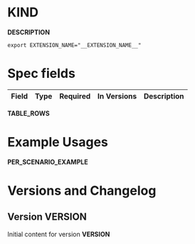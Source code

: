 # __KIND__

__DESCRIPTION__

```shell
export EXTENSION_NAME="__EXTENSION_NAME__"
```

# Spec fields

| Field | Type    | Required | In Versions | Description  |
|-------|:-------:|:--------:|:-----------:|--------------|
__TABLE_ROWS__

# Example Usages

__PER_SCENARIO_EXAMPLE__

# Versions and Changelog

## Version __VERSION__

Initial content for version __VERSION__
